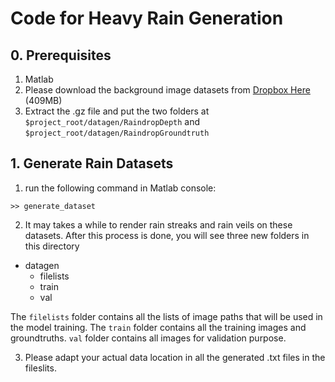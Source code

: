 # Code for Heavy Rain Generation

## 0. Prerequisites
1. Matlab
2. Please download the background image datasets from [Dropbox Here](https://www.dropbox.com/sh/u0q5vjo2u2rf805/AABiiK5uoufbG7nGqF2cjc05a?dl=0) (409MB)
3. Extract the .gz file and put the two folders at `$project_root/datagen/RaindropDepth` and `$project_root/datagen/RaindropGroundtruth`

## 1. Generate Rain Datasets

1. run the following command in Matlab console: 
```
>> generate_dataset
```

2. It may takes a while to render rain streaks and rain veils on these datasets. After this process is done, you will see three new folders
in this directory

+ datagen
  + filelists
  + train
  + val
 
The `filelists` folder contains all the lists of image paths that will be used in the model training. The `train` folder contains all the training
images and groundtruths. `val` folder contains all images for validation purpose. 

3. Please adapt your actual data location in all the generated .txt files in the fileslits. 
 


